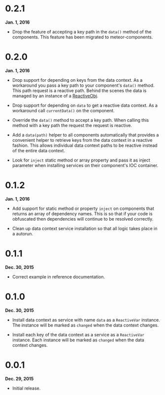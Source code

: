 # 0.2.1

**Jan. 1, 2016**

- Drop the feature of accepting a key path in the `data()` method of the
  components. This feature has been migrated to meteor-components.


# 0.2.0

**Jan. 1, 2016**

- Drop support for depending on keys from the data context. As a workaround
  you pass a key path to your component's `data()` method. This path request
  is a reactive path. Behind the scenes the data is managed by an instance of
  a [ReactiveObj](https://atmospherejs.com/xamfoo/reactive-obj).

- Drop support for depending on `data` to get a reactive data context. As a
  workaround call `currentData()` on the component.

- Override the `data()` method to accept a key path. When calling this method
  with a key path the request the request is reactive.

- Add a `data(path)` helper to all components automatically that provides a
  convenient helper to retrieve keys from the data context in a reactive
  fashion. This allows individual data context paths to be reactive instead of
  the entire data context.

- Look for `inject` static method or array property and pass it as inject
  parameter when installing services on their component's IOC container.


# 0.1.2

**Jan. 1, 2016**

- Add support for static method or property `inject` on components that
  returns an array of dependency names. This is so that if your code is
  obfuscated then dependencies will continue to be resolved correctly.

- Clean up data context service installation so that all logic takes place
  in a autorun.



# 0.1.1

**Dec. 30, 2015**

- Correct example in reference documentation.


# 0.1.0

**Dec. 30, 2015**

- Install data context as service with name `data` as a `ReactiveVar` instance.
  The instance will be marked as `changed` when the data context changes.

- Install each key of the data context as a service as a `ReactiveVar`
  instance. Each instance will be marked as `changed` when the data context
  changes.


# 0.0.1

**Dec. 29, 2015**

- Initial release.